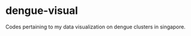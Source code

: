 dengue-visual
=============

Codes pertaining to my data visualization on dengue clusters in singapore. 

